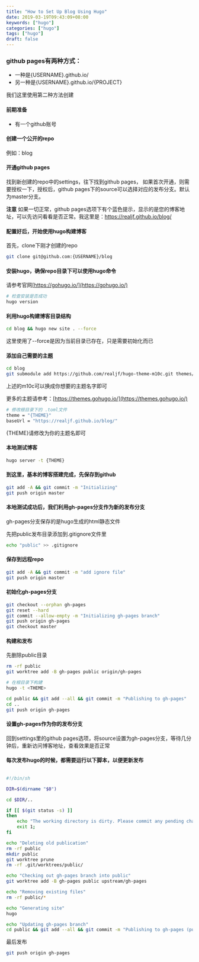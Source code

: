 ```yaml
---
title: "How to Set Up Blog Using Hugo"
date: 2019-03-19T09:43:09+08:00
keywords: ["hugo"]
categories: ["hugo"]
tags: ["hugo"]
draft: false
---
```


### github pages有两种方式：
- 一种是{USERNAME}.github.io/
- 另一种是{USERNAME}.github.io/{PROJECT}

我们这里使用第二种方法创建

#### 前期准备
- 有一个github账号


#### 创建一个公开的repo
例如：blog

#### 开通github pages
找到新创建的repo中的settings，往下找到github pages，
如果首次开通，则需要授权一下，授权后，github pages下的source可以选择对应的发布分支。默认为master分支。

**注意**
如果一切正常，github pages选项下有个蓝色提示，显示的是您的博客地址，可以先访问看看是否正常。我这里是：https://realjf.github.io/blog/


#### 配置好后，开始使用hugo构建博客
首先，clone下刚才创建的repo
```sh
git clone git@github.com:{USERNAME}/blog

```

#### 安装hugo，确保repo目录下可以使用hugo命令
请参考官网[https://gohugo.io/](https://gohugo.io/)
```sh
# 检查安装是否成功
hugo version
```

#### 利用hugo构建博客目录结构
```sh
cd blog && hugo new site . --force
```
这里使用了--force是因为当前目录已存在，只是需要初始化而已

#### 添加自己需要的主题
```sh
cd blog
git submodule add https://github.com/realjf/hugo-theme-m10c.git themes/m10c
```
上述的m10c可以换成你想要的主题名字即可

更多的主题请参考：[https://themes.gohugo.io/](https://themes.gohugo.io/)
```sh
# 修改根目录下的 .toml文件
theme = "{THEME}"
baseUrl = "https://realjf.github.io/blog/"
```
{THEME}请修改为你的主题名即可


#### 本地测试博客
```sh
hugo server -t {THEME}
```

#### 到这里，基本的博客搭建完成，先保存到github
```sh
git add -A && git commit -m "Initializing"
git push origin master
```

#### 本地测试成功后，我们利用gh-pages分支作为新的发布分支
gh-pages分支保存的是hugo生成的html静态文件

先把public发布目录添加到.gitignore文件里
```sh
echo "public" >> .gitignore
```

#### 保存到远程repo
```sh
git add -A && git commit -m "add ignore file"
git push origin master
```
#### 初始化gh-pages分支
```sh
git checkout --orphan gh-pages
git reset --hard
git commit --allow-empty -m "Initializing gh-pages branch"
git push origin gh-pages
git checkout master
```

#### 构建和发布
先删除public目录
```sh
rm -rf public
git worktree add -B gh-pages public origin/gh-pages

# 在根目录下构建
hugo -t <THEME>

cd public && git add --all && git commit -m "Publishing to gh-pages"
cd ..
git push origin gh-pages
```

#### 设置gh-pages作为你的发布分支
回到settings里的github pages选项，将source设置为gh-pages分支，等待几分钟后，重新访问博客地址，查看效果是否正常


#### 每次发布hugo的时候，都需要运行以下脚本，以便更新发布
```sh

#!/bin/sh

DIR=$(dirname "$0")

cd $DIR/..

if [[ $(git status -s) ]]
then
    echo "The working directory is dirty. Please commit any pending changes."
    exit 1;
fi

echo "Deleting old publication"
rm -rf public
mkdir public
git worktree prune
rm -rf .git/worktrees/public/

echo "Checking out gh-pages branch into public"
git worktree add -B gh-pages public upstream/gh-pages

echo "Removing existing files"
rm -rf public/*

echo "Generating site"
hugo

echo "Updating gh-pages branch"
cd public && git add --all && git commit -m "Publishing to gh-pages (publish.sh)"

```
最后发布
```sh
git push origin gh-pages
```
